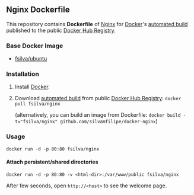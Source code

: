 ## Nginx Dockerfile

This repository contains **Dockerfile** of [Nginx](http://nginx.org/) for [Docker](https://www.docker.com/)'s [automated build](https://registry.hub.docker.com/u/fsilva/nginx/) published to the public [Docker Hub Registry](https://registry.hub.docker.com/).

### Base Docker Image

* [fsilva/ubuntu](https://hub.docker.com/r/fsilva/ubuntu)

### Installation

1. Install [Docker](https://www.docker.com/).

2. Download [automated build](https://hub.docker.com/r/fsilva/nginx/) from public [Docker Hub Registry](https://registry.hub.docker.com/): `docker pull fsilva/nginx`

   (alternatively, you can build an image from Dockerfile: `docker build -t="fsilva/nginx" github.com/silvamfilipe/docker-nginx`)


### Usage

    docker run -d -p 80:80 fsilva/nginx

#### Attach persistent/shared directories

    docker run -d -p 80:80 -v <html-dir>:/var/www/public fsilva/nginx

After few seconds, open `http://<host>` to see the welcome page.
